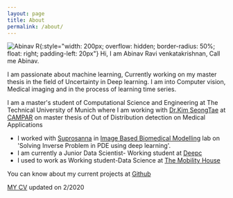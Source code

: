 ```yaml
---
layout: page
title: About
permalink: /about/
---
```


![Abinav R](../resources/me.jpg){:style="width: 200px; overflow: hidden; border-radius: 50%; float: right; padding-left: 20px"}
Hi, I am Abinav Ravi venkatakrishnan, Call me Abinav. 

I am passionate about machine learning, Currently working on my master thesis in the field of Uncertainty in Deep learning.
I am into Computer vision, Medical imaging and in the process of learning time series.

I am a master's student of Computational Science and Engineering at The Technical University of Munich where I am working with [Dr.Kim SeongTae](http://campar.in.tum.de/Main/SeongTae) at [CAMPAR](http://campar.in.tum.de/Chair/ResearchGroupCamp) on master thesis of Out of Distribution detection on Medical Applications
* I worked with [Suprosanna](http://campar.in.tum.de/Main/SuprosannaShit) in [Image Based Biomedical Modelling](http://campar.in.tum.de/Chair/ResearchIBBM) lab on 'Solving Inverse Problem in PDE using deep learning'.
* I am currently a Junior Data Scientist- Working student at [Deepc](http://deepc.ai/)
* I used to work as Working student-Data Science at [The Mobility House](https://www.mobilityhouse.com/int_en/)

You can know about my current projects at [Github](https://github.com/AbinavRavi)

[MY CV](../resources/AbinavResume.pdf) updated on 2/2020
